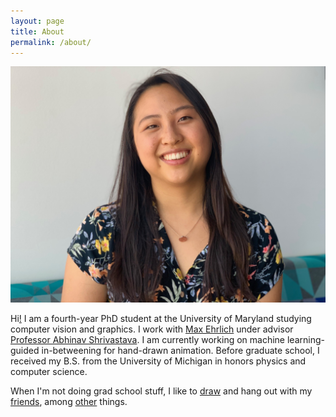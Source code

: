 ```yaml
---
layout: page
title: About
permalink: /about/
---
```


<img src="../images/my_images/MeHeadshot.jpeg" alt="Me" class="myface" onmouseover="switch2Cartoon(this)" onmouseout="switchBack(this)"/>

Hi[!](https://lilhuang.github.io/outtake_photos/) I am a fourth-year PhD student at the University of Maryland studying computer vision and graphics. I work with [Max Ehrlich](https://maxehr.umiacs.io/) under advisor [Professor Abhinav Shrivastava](http://abhinavsh.info/). I am currently working on machine learning-guided in-betweening for hand-drawn animation. Before graduate school, I received my B.S. from the University of Michigan in honors physics and computer science.

When I'm not doing grad school stuff, I like to [draw](https://www.instagram.com/itsalilstrange/) and hang out with my [friends](https://lilhuang.github.io/friends/), among [other](lilhuang.github.io/for_fun/) things.


<script>
    function switch2Cartoon(x) {
        x.src="../images/my_images/Me_doodle_2021.jpg";
    }

    function switchBack(x) {
        x.src="../images/my_images/MeHeadshot.jpeg";
    }
</script>
